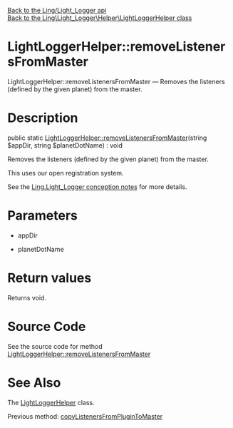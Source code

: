 [Back to the Ling/Light_Logger api](https://github.com/lingtalfi/Light_Logger/blob/master/doc/api/Ling/Light_Logger.md)<br>
[Back to the Ling\Light_Logger\Helper\LightLoggerHelper class](https://github.com/lingtalfi/Light_Logger/blob/master/doc/api/Ling/Light_Logger/Helper/LightLoggerHelper.md)


LightLoggerHelper::removeListenersFromMaster
================



LightLoggerHelper::removeListenersFromMaster — Removes the listeners (defined by the given planet) from the master.




Description
================


public static [LightLoggerHelper::removeListenersFromMaster](https://github.com/lingtalfi/Light_Logger/blob/master/doc/api/Ling/Light_Logger/Helper/LightLoggerHelper/removeListenersFromMaster.md)(string $appDir, string $planetDotName) : void




Removes the listeners (defined by the given planet) from the master.

This uses our open registration system.

See the [Ling.Light_Logger conception notes](https://github.com/lingtalfi/Light_Logger/blob/master/doc/pages/conception-notes.md) for more details.




Parameters
================


- appDir

    

- planetDotName

    


Return values
================

Returns void.








Source Code
===========
See the source code for method [LightLoggerHelper::removeListenersFromMaster](https://github.com/lingtalfi/Light_Logger/blob/master/Helper/LightLoggerHelper.php#L79-L113)


See Also
================

The [LightLoggerHelper](https://github.com/lingtalfi/Light_Logger/blob/master/doc/api/Ling/Light_Logger/Helper/LightLoggerHelper.md) class.

Previous method: [copyListenersFromPluginToMaster](https://github.com/lingtalfi/Light_Logger/blob/master/doc/api/Ling/Light_Logger/Helper/LightLoggerHelper/copyListenersFromPluginToMaster.md)<br>

